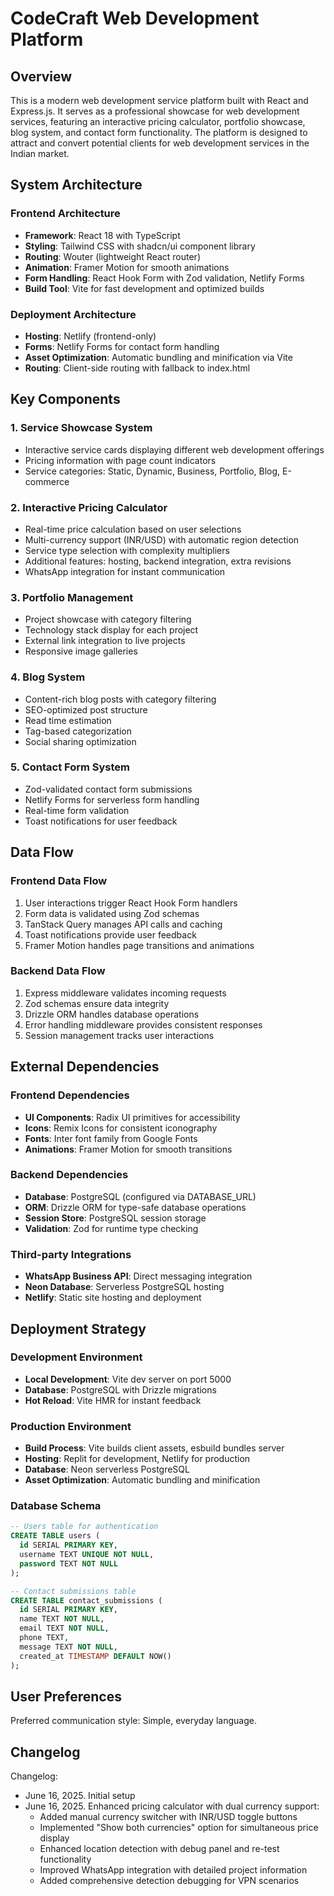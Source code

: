 # CodeCraft Web Development Platform

## Overview

This is a modern web development service platform built with React and Express.js. It serves as a professional showcase for web development services, featuring an interactive pricing calculator, portfolio showcase, blog system, and contact form functionality. The platform is designed to attract and convert potential clients for web development services in the Indian market.

## System Architecture

### Frontend Architecture
- **Framework**: React 18 with TypeScript
- **Styling**: Tailwind CSS with shadcn/ui component library
- **Routing**: Wouter (lightweight React router)
- **Animation**: Framer Motion for smooth animations
- **Form Handling**: React Hook Form with Zod validation, Netlify Forms
- **Build Tool**: Vite for fast development and optimized builds

### Deployment Architecture
- **Hosting**: Netlify (frontend-only)
- **Forms**: Netlify Forms for contact form handling
- **Asset Optimization**: Automatic bundling and minification via Vite
- **Routing**: Client-side routing with fallback to index.html

## Key Components

### 1. Service Showcase System
- Interactive service cards displaying different web development offerings
- Pricing information with page count indicators
- Service categories: Static, Dynamic, Business, Portfolio, Blog, E-commerce

### 2. Interactive Pricing Calculator
- Real-time price calculation based on user selections
- Multi-currency support (INR/USD) with automatic region detection
- Service type selection with complexity multipliers
- Additional features: hosting, backend integration, extra revisions
- WhatsApp integration for instant communication

### 3. Portfolio Management
- Project showcase with category filtering
- Technology stack display for each project
- External link integration to live projects
- Responsive image galleries

### 4. Blog System
- Content-rich blog posts with category filtering
- SEO-optimized post structure
- Read time estimation
- Tag-based categorization
- Social sharing optimization

### 5. Contact Form System
- Zod-validated contact form submissions
- Netlify Forms for serverless form handling
- Real-time form validation
- Toast notifications for user feedback

## Data Flow

### Frontend Data Flow
1. User interactions trigger React Hook Form handlers
2. Form data is validated using Zod schemas
3. TanStack Query manages API calls and caching
4. Toast notifications provide user feedback
5. Framer Motion handles page transitions and animations

### Backend Data Flow
1. Express middleware validates incoming requests
2. Zod schemas ensure data integrity
3. Drizzle ORM handles database operations
4. Error handling middleware provides consistent responses
5. Session management tracks user interactions

## External Dependencies

### Frontend Dependencies
- **UI Components**: Radix UI primitives for accessibility
- **Icons**: Remix Icons for consistent iconography
- **Fonts**: Inter font family from Google Fonts
- **Animations**: Framer Motion for smooth transitions

### Backend Dependencies
- **Database**: PostgreSQL (configured via DATABASE_URL)
- **ORM**: Drizzle ORM for type-safe database operations
- **Session Store**: PostgreSQL session storage
- **Validation**: Zod for runtime type checking

### Third-party Integrations
- **WhatsApp Business API**: Direct messaging integration
- **Neon Database**: Serverless PostgreSQL hosting
- **Netlify**: Static site hosting and deployment

## Deployment Strategy

### Development Environment
- **Local Development**: Vite dev server on port 5000
- **Database**: PostgreSQL with Drizzle migrations
- **Hot Reload**: Vite HMR for instant feedback

### Production Environment
- **Build Process**: Vite builds client assets, esbuild bundles server
- **Hosting**: Replit for development, Netlify for production
- **Database**: Neon serverless PostgreSQL
- **Asset Optimization**: Automatic bundling and minification

### Database Schema
```sql
-- Users table for authentication
CREATE TABLE users (
  id SERIAL PRIMARY KEY,
  username TEXT UNIQUE NOT NULL,
  password TEXT NOT NULL
);

-- Contact submissions table
CREATE TABLE contact_submissions (
  id SERIAL PRIMARY KEY,
  name TEXT NOT NULL,
  email TEXT NOT NULL,
  phone TEXT,
  message TEXT NOT NULL,
  created_at TIMESTAMP DEFAULT NOW()
);
```

## User Preferences

Preferred communication style: Simple, everyday language.

## Changelog

Changelog:
- June 16, 2025. Initial setup
- June 16, 2025. Enhanced pricing calculator with dual currency support:
  - Added manual currency switcher with INR/USD toggle buttons
  - Implemented "Show both currencies" option for simultaneous price display
  - Enhanced location detection with debug panel and re-test functionality
  - Improved WhatsApp integration with detailed project information
  - Added comprehensive detection debugging for VPN scenarios